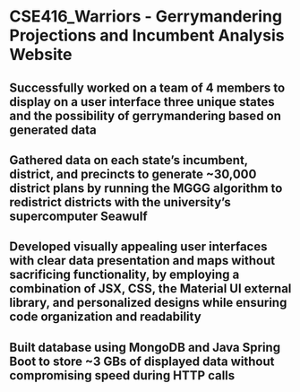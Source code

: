 # CSE416_Warriors - Gerrymandering Projections and Incumbent Analysis Website 
## Successfully worked on a team of 4 members to display on a user interface three unique states and the possibility of gerrymandering based on generated data
## Gathered data on each state’s incumbent, district, and precincts to generate ~30,000 district plans by running the MGGG algorithm to redistrict districts with the university’s supercomputer Seawulf
## Developed visually appealing user interfaces with clear data presentation and maps without sacrificing functionality, by employing a combination of JSX, CSS, the Material UI external library, and personalized designs while ensuring code organization and readability
## Built database using MongoDB and Java Spring Boot to store ~3 GBs of displayed data without compromising speed during HTTP calls

